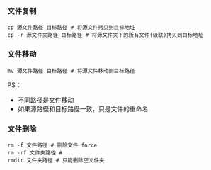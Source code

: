 ### 文件复制

```shell
cp 源文件路径 目标路径 # 将源文件拷贝到目标地址
cp -r 源文件夹路径 目标路径 # 将源文件夹下的所有文件(级联)拷贝到目标地址
```

### 文件移动

```shell
mv 源文件路径 目标路径 # 将源文件移动到目标路径
```

PS：

- 不同路径是文件移动
- 如果源路径和目标路径一致，只是文件的重命名

### 文件删除

```shell
rm -f 文件路径 # 删除文件 force
rm -rf 文件夹路径 #
rmdir 文件夹路径 # 只能删除空文件夹
```
